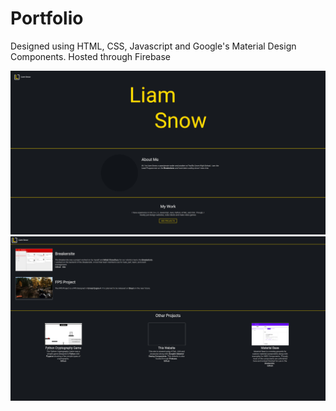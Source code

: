 # Portfolio
Designed using HTML, CSS, Javascript and Google's Material Design Components. Hosted through Firebase

![Image of Website](/src/images/github/Main.PNG)
![Image of Website](/src/images/github/Projects.PNG)
